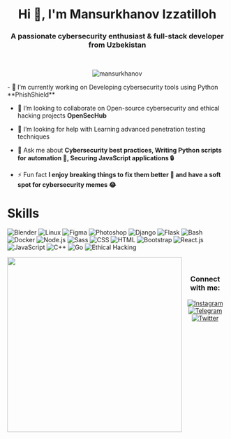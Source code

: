<h1 align="center">Hi 👋, I'm Mansurkhanov Izzatilloh</h1>
<h3 align="center">A passionate cybersecurity enthusiast & full-stack developer from Uzbekistan</h3> <br>
<p align="center"><img src="https://komarev.com/ghpvc/?username=mansurkhanov&label=Profile%20views&color=0e75b6&style=flat" alt="mansurkhanov" /> </p>
- 🔭 I’m currently working on Developing cybersecurity tools using Python **PhishShield**

- 👯 I’m looking to collaborate on Open-source cybersecurity and ethical hacking projects **OpenSecHub**

- 🤝 I’m looking for help with Learning advanced penetration testing techniques 

- 💬 Ask me about **Cybersecurity best practices, Writing Python scripts for automation 🐍, Securing JavaScript applications 🔒**

- ⚡ Fun fact **I enjoy breaking things to fix them better 🔧 and have a soft spot for cybersecurity memes 😂**

<h1>Skills</h1>

![Blender](https://img.shields.io/badge/Blender-F5792A?style=for-the-badge&logo=blender&logoColor=white)
![Linux](https://img.shields.io/badge/Linux-FCC624?style=for-the-badge&logo=linux&logoColor=black)
![Figma](https://img.shields.io/badge/Figma-F24E1E?style=for-the-badge&logo=figma&logoColor=white)
![Photoshop](https://img.shields.io/badge/Photoshop-31A8FF?style=for-the-badge&logo=adobephotoshop&logoColor=white)
![Django](https://img.shields.io/badge/Django-092E20?style=for-the-badge&logo=django&logoColor=white)
![Flask](https://img.shields.io/badge/Flask-000000?style=for-the-badge&logo=flask&logoColor=white)
![Bash](https://img.shields.io/badge/Bash-4EAA25?style=for-the-badge&logo=gnubash&logoColor=white)
![Docker](https://img.shields.io/badge/Docker-2496ED?style=for-the-badge&logo=docker&logoColor=white)
![Node.js](https://img.shields.io/badge/Node.js-339933?style=for-the-badge&logo=node.js&logoColor=white)
![Sass](https://img.shields.io/badge/Sass-CC6699?style=for-the-badge&logo=sass&logoColor=white)
![CSS](https://img.shields.io/badge/CSS-1572B6?style=for-the-badge&logo=css3&logoColor=white)
![HTML](https://img.shields.io/badge/HTML-E34F26?style=for-the-badge&logo=html5&logoColor=white)
![Bootstrap](https://img.shields.io/badge/Bootstrap-7952B3?style=for-the-badge&logo=bootstrap&logoColor=white)
![React.js](https://img.shields.io/badge/React.js-61DAFB?style=for-the-badge&logo=react&logoColor=black)
![JavaScript](https://img.shields.io/badge/JavaScript-F7DF1E?style=for-the-badge&logo=javascript&logoColor=black)
![C++](https://img.shields.io/badge/C++-00599C?style=for-the-badge&logo=cplusplus&logoColor=white)
![Go](https://img.shields.io/badge/Go-00ADD8?style=for-the-badge&logo=go&logoColor=white)
![Ethical Hacking](https://img.shields.io/badge/Ethical_Hacking-black?style=for-the-badge&logo=kalilinux&logoColor=white)

<img align="left" width="400" src="https://www.animenewsnetwork.com/hotlink/thumbnails/crop1200x630gHG/cms/the-list/69790/bebop_09_21-1-.jpg">
<br>
<h3 align="center">Connect with me:</h3>

<div align="center">
  <a href="https://www.instagram.com/izzattt.m"><img src="https://img.shields.io/badge/Instagram-E4405F?style=for-the-badge&logo=instagram&logoColor=white" alt="Instagram"></a>
  <a href="https://t.me/mansurkhanovi"><img src="https://img.shields.io/badge/Telegram-2CA5E0?style=for-the-badge&logo=telegram&logoColor=white" alt="Telegram"></a>
  <a href="https://twitter.com/IMansurkhanov"><img src="https://img.shields.io/badge/Twitter-1DA1F2?style=for-the-badge&logo=twitter&logoColor=white" alt="Twitter"></a>
</div>



